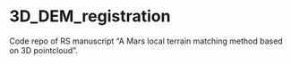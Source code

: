 # 3D_DEM_registration
Code repo of RS manuscript “A Mars local terrain matching method based on 3D pointcloud”.
